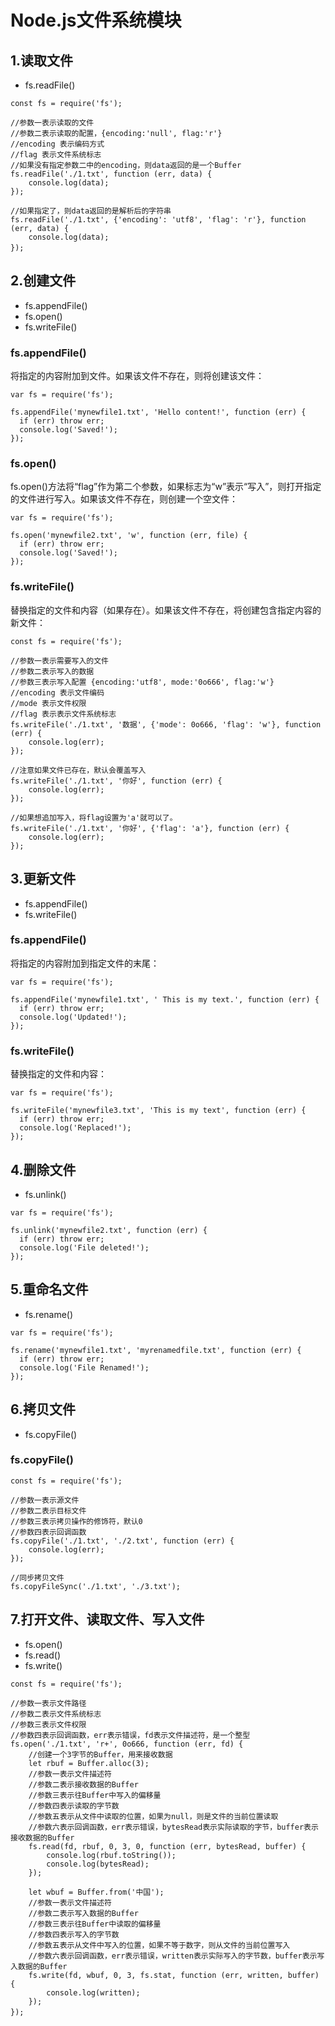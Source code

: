 # Node.js文件系统模块
## 1.读取文件
- fs.readFile()
```
const fs = require('fs');
 
//参数一表示读取的文件
//参数二表示读取的配置，{encoding:'null', flag:'r'}
//encoding 表示编码方式
//flag 表示文件系统标志
//如果没有指定参数二中的encoding，则data返回的是一个Buffer
fs.readFile('./1.txt', function (err, data) {
    console.log(data);
});
 
//如果指定了，则data返回的是解析后的字符串
fs.readFile('./1.txt', {'encoding': 'utf8', 'flag': 'r'}, function (err, data) {
    console.log(data);
});　　
```
## 2.创建文件
- fs.appendFile()
- fs.open()
- fs.writeFile()
### fs.appendFile()
将指定的内容附加到文件。如果该文件不存在，则将创建该文件：
```
var fs = require('fs');

fs.appendFile('mynewfile1.txt', 'Hello content!', function (err) {
  if (err) throw err;
  console.log('Saved!');
});
```
### fs.open()
fs.open()方法将“flag”作为第二个参数，如果标志为“w”表示“写入”，则打开指定的文件进行写入。如果该文件不存在，则创建一个空文件：
```
var fs = require('fs');

fs.open('mynewfile2.txt', 'w', function (err, file) {
  if (err) throw err;
  console.log('Saved!');
});
```
### fs.writeFile()
替换指定的文件和内容（如果存在）。如果该文件不存在，将创建包含指定内容的新文件：
```
const fs = require('fs');
 
//参数一表示需要写入的文件
//参数二表示写入的数据
//参数三表示写入配置 {encoding:'utf8', mode:'0o666', flag:'w'}
//encoding 表示文件编码
//mode 表示文件权限
//flag 表示表示文件系统标志
fs.writeFile('./1.txt', '数据', {'mode': 0o666, 'flag': 'w'}, function (err) {
    console.log(err);
});
 
//注意如果文件已存在，默认会覆盖写入
fs.writeFile('./1.txt', '你好', function (err) {
    console.log(err);
});
 
//如果想追加写入，将flag设置为'a'就可以了。
fs.writeFile('./1.txt', '你好', {'flag': 'a'}, function (err) {
    console.log(err);
});
```
## 3.更新文件
- fs.appendFile()
- fs.writeFile()
### fs.appendFile()
将指定的内容附加到指定文件的末尾：
```
var fs = require('fs');

fs.appendFile('mynewfile1.txt', ' This is my text.', function (err) {
  if (err) throw err;
  console.log('Updated!');
});
```
### fs.writeFile()
替换指定的文件和内容：
```
var fs = require('fs');

fs.writeFile('mynewfile3.txt', 'This is my text', function (err) {
  if (err) throw err;
  console.log('Replaced!');
});
```
## 4.删除文件
- fs.unlink()
```
var fs = require('fs');

fs.unlink('mynewfile2.txt', function (err) {
  if (err) throw err;
  console.log('File deleted!');
});
```
## 5.重命名文件
- fs.rename()
```
var fs = require('fs');

fs.rename('mynewfile1.txt', 'myrenamedfile.txt', function (err) {
  if (err) throw err;
  console.log('File Renamed!');
});
```
## 6.拷贝文件
- fs.copyFile()
### fs.copyFile()
```
const fs = require('fs');
 
//参数一表示源文件
//参数二表示目标文件
//参数三表示拷贝操作的修饰符，默认0
//参数四表示回调函数
fs.copyFile('./1.txt', './2.txt', function (err) {
    console.log(err);
});
 
//同步拷贝文件
fs.copyFileSync('./1.txt', './3.txt');
```
## 7.打开文件、读取文件、写入文件
- fs.open()
- fs.read()
- fs.write()
```
const fs = require('fs');
 
//参数一表示文件路径
//参数二表示文件系统标志
//参数三表示文件权限
//参数四表示回调函数，err表示错误，fd表示文件描述符，是一个整型
fs.open('./1.txt', 'r+', 0o666, function (err, fd) {
    //创建一个3字节的Buffer，用来接收数据
    let rbuf = Buffer.alloc(3);
    //参数一表示文件描述符
    //参数二表示接收数据的Buffer
    //参数三表示往Buffer中写入的偏移量
    //参数四表示读取的字节数
    //参数五表示从文件中读取的位置，如果为null，则是文件的当前位置读取
    //参数六表示回调函数，err表示错误，bytesRead表示实际读取的字节，buffer表示接收数据的Buffer
    fs.read(fd, rbuf, 0, 3, 0, function (err, bytesRead, buffer) {
        console.log(rbuf.toString());
        console.log(bytesRead);
    });
 
    let wbuf = Buffer.from('中国');
    //参数一表示文件描述符
    //参数二表示写入数据的Buffer
    //参数三表示往Buffer中读取的偏移量
    //参数四表示写入的字节数
    //参数五表示从文件中写入的位置，如果不等于数字，则从文件的当前位置写入
    //参数六表示回调函数，err表示错误，written表示实际写入的字节数，buffer表示写入数据的Buffer
    fs.write(fd, wbuf, 0, 3, fs.stat, function (err, written, buffer) {
        console.log(written);
    });
});　
```